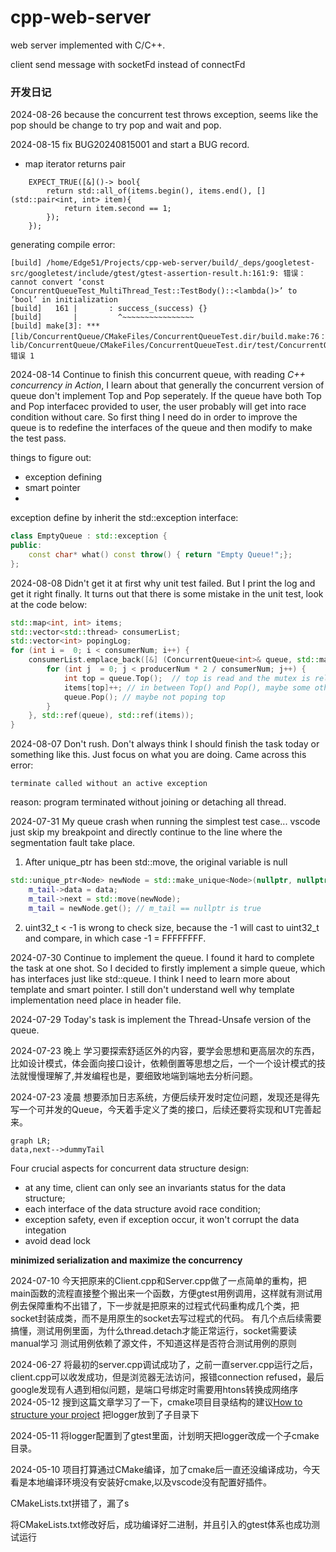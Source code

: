 # cpp-web-server
web server implemented with C/C++.


client send message with socketFd instead of connectFd

### 开发日记

2024-08-26
because the concurrent test throws exception, seems like the pop should be change to try pop and wait and pop.

2024-08-15
fix BUG20240815001 and start a BUG record.
- map iterator returns pair
```
    EXPECT_TRUE([&]()-> bool{
        return std::all_of(items.begin(), items.end(), [](std::pair<int, int> item){
            return item.second == 1;
        });
    });
```
generating compile error:
```
[build] /home/Edge51/Projects/cpp-web-server/build/_deps/googletest-src/googletest/include/gtest/gtest-assertion-result.h:161:9: 错误：cannot convert ‘const ConcurrentQueueTest_MultiThread_Test::TestBody()::<lambda()>’ to ‘bool’ in initialization
[build]   161 |       : success_(success) {}
[build]       |         ^~~~~~~~~~~~~~~~~
[build] make[3]: *** [lib/ConcurrentQueue/CMakeFiles/ConcurrentQueueTest.dir/build.make:76：lib/ConcurrentQueue/CMakeFiles/ConcurrentQueueTest.dir/test/ConcurrentQueueTest.cpp.o] 错误 1
```

2024-08-14
Continue to finish this concurrent queue, with reading *C++ concurrency in Action*, I learn about that generally the concurrent version of queue don't implement Top and Pop seperately. If the queue have both Top and Pop interfacec provided to user, the user probably will get into race condition without care. So first thing I need do in order to improve the queue is to redefine the interfaces of the queue and then modify to make the test pass.
 
things to figure out:
- exception defining
- smart pointer
- 

exception define by inherit the std::exception interface:
``` cpp
class EmptyQueue : std::exception {
public:
    const char* what() const throw() { return "Empty Queue!";};
};
```

2024-08-08
Didn't get it at first why unit test failed. But I print the log and get it right finally. It turns out that there is some mistake in the unit test, look at the code below:
``` C++
std::map<int, int> items;
std::vector<std::thread> consumerList;
std::vector<int> popingLog;
for (int i =  0; i < consumerNum; i++) {
    consumerList.emplace_back([&] (ConcurrentQueue<int>& queue, std::map<int, int>& items) {
        for (int j  = 0; j < producerNum * 2 / consumerNum; j++) {
            int top = queue.Top();  // top is read and the mutex is released
            items[top]++; // in between Top() and Pop(), maybe some other thread read top and add top in items
            queue.Pop(); // maybe not poping top
        }
    }, std::ref(queue), std::ref(items));
}
```

2024-08-07
Don't rush. Don't always think I should finish the task today or something like this. Just focus on what you are doing.
Came across this error:
```
terminate called without an active exception
```
reason: program terminated without joining or detaching all thread.


2024-07-31
My queue crash when running the simplest test case... vscode just skip my breakpoint and directly continue to the line where the segmentation fault take place.
1. After unique_ptr has been std::move, the original variable is null
``` cpp
std::unique_ptr<Node> newNode = std::make_unique<Node>(nullptr, nullptr);
    m_tail->data = data;
    m_tail->next = std::move(newNode);
    m_tail = newNode.get(); // m_tail == nullptr is true
```
2. uint32_t < -1 is wrong to check size, because the -1 will cast to uint32_t and compare, in which case -1 = FFFFFFFF.

2024-07-30
Continue to implement the queue. I found it hard to complete the task at one shot. So I decided to firstly implement a simple queue, which has interfaces just like std::queue. I think I need to learn more about template and smart pointer.
I still don't understand well why template implementation need place in header file.

2024-07-29
Today's task is implement the Thread-Unsafe version of the queue.

2024-07-23 晚上
学习要探索舒适区外的内容，要学会思想和更高层次的东西，比如设计模式，体会面向接口设计，依赖倒置等思想之后，一个一个设计模式的技法就慢慢理解了,并发编程也是，要细致地端到端地去分析问题。

2024-07-23 凌晨
想要添加日志系统，方便后续开发时定位问题，发现还是得先写一个可并发的Queue，今天着手定义了类的接口，后续还要将实现和UT完善起来。
``` mermaid
graph LR;
data,next-->dummyTail
```

Four crucial aspects for concurrent data structure design:
- at any time, client can only see an invariants status for the data structure;
- each interface of the data structure avoid race condition;
- exception safety, even if exception occur, it won't corrupt the data integation
- avoid dead lock

**minimized serialization and maximize the concurrency**

2024-07-10
今天把原来的Client.cpp和Server.cpp做了一点简单的重构，把main函数的流程直接整个搬出来一个函数，方便gtest用例调用，这样就有测试用例去保障重构不出错了，下一步就是把原来的过程式代码重构成几个类，把socket封装成类，而不是用原生的socket去写过程式的代码。
有几个点后续需要搞懂，测试用例里面，为什么thread.detach才能正常运行，socket需要读manual学习
测试用例依赖了源文件，不知道这样是否符合测试用例的原则

2024-06-27
将最初的server.cpp调试成功了，之前一直server.cpp运行之后，client.cpp可以收发成功，但是浏览器无法访问，报错connection refused，最后google发现有人遇到相似问题，是端口号绑定时需要用htons转换成网络序
2024-05-12
搜到这篇文章学习了一下，cmake项目目录结构的建议[How to structure your project](https://cliutils.gitlab.io/modern-cmake/chapters/basics/structure.html)
把logger放到了子目录下


2024-05-11
将logger配置到了gtest里面，计划明天把logger改成一个子cmake目录。


2024-05-10
项目打算通过CMake编译，加了cmake后一直还没编译成功，今天看是本地编译环境没有安装好cmake,以及vscode没有配置好插件。

CMakeLists.txt拼错了，漏了s

将CMakeLists.txt修改好后，成功编译好二进制，并且引入的gtest体系也成功测试运行